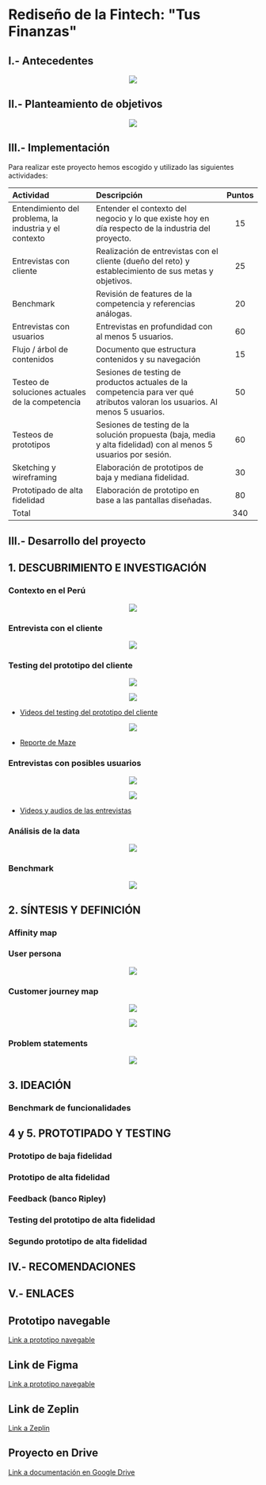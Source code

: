#  Rediseño de la Fintech: "Tus Finanzas"


## I.- Antecedentes


<p  align="center">

<img  src="http://i66.tinypic.com/wmfgo3.png" >

</p>

## II.- Planteamiento de objetivos

<p  align="center">

<img  src="http://i65.tinypic.com/2mmfn9g.png" >

</p>


## III.- Implementación

Para realizar este proyecto hemos escogido y utilizado las siguientes actividades:


|Actividad|Descripción|Puntos|
|:----|:---|:---:|
|Entendimiento del problema, la industria y el contexto|Entender el contexto del negocio y lo que existe hoy en día respecto de la industria del proyecto.| 15 |
|Entrevistas con cliente| Realización de entrevistas con el cliente (dueño del reto) y establecimiento de sus metas y objetivos. | 25 |
|Benchmark| Revisión de features de la competencia y referencias análogas. | 20 |
|Entrevistas con usuarios| Entrevistas en profundidad con al menos 5 usuarios. | 60 | 
|Flujo / árbol de contenidos| Documento que estructura contenidos y su navegación | 15 |
|Testeo de soluciones actuales de la competencia|Sesiones de testing de productos actuales de la competencia para ver qué atributos valoran los usuarios. Al menos 5 usuarios. | 50 |
|Testeos de prototipos| Sesiones de testing de la solución propuesta (baja, media y alta fidelidad) con al menos 5 usuarios por sesión. | 60 |
|Sketching y wireframing| Elaboración de prototipos de baja y mediana fidelidad. | 30 |
|Prototipado de alta fidelidad| Elaboración de prototipo en base a las pantallas diseñadas. | 80 |
|Total|  | 340 |

## III.- Desarrollo del proyecto

## 1. DESCUBRIMIENTO E INVESTIGACIÓN

### Contexto en el Perú
<p  align="center">

<img  src="http://i68.tinypic.com/2rxceao.png" >

</p>

### Entrevista con el cliente
<p  align="center">

<img  src="http://i68.tinypic.com/6gls1i.png" >

</p>

### Testing del prototipo del cliente

<p  align="center">

<img  src="http://i65.tinypic.com/245kimr.png" >

</p>

<p  align="center">

<img  src="http://i68.tinypic.com/2e1vi9g.png" >

</p>

- [Videos del testing del prototipo del cliente](https://drive.google.com/drive/folders/1ifuyjWy3eJju9gqBIsDcExofHeUu-pyX)

<p  align="center">

<img  src="http://i63.tinypic.com/2jg438o.png" >

</p>

- [Reporte de Maze](https://maze.design/r/7bnqac4vjw74m6h6)

### Entrevistas con posibles usuarios
<p  align="center">

<img  src="http://i66.tinypic.com/2r6pgfo.jpg" >

</p>

<p  align="center">

<img  src="http://i66.tinypic.com/veacft.jpg" >

</p>

- [Videos y audios de las entrevistas](https://drive.google.com/drive/folders/1WW0W1aluir30s_trWUUykadW5I5RURiQ)

### Análisis de la data
<p  align="center">

<img  src="http://i67.tinypic.com/35hjlhg.png" >

</p>

### Benchmark
<p  align="center">

<img  src="http://i65.tinypic.com/2mmfn9g.png" >

</p>

## 2. SÍNTESIS Y DEFINICIÓN
### Affinity map

### User persona

<p  align="center">

<img  src="http://i67.tinypic.com/t9jvuq.png" >

</p>

### Customer journey map


<p  align="center">

<img  src="http://i68.tinypic.com/33uvko7.png" >

</p>

<p  align="center">

<img  src="http://i64.tinypic.com/e1d7hs.png" >

</p>

### Problem statements
<p  align="center">

<img  src="http://i67.tinypic.com/2l89n44.png" >

</p>


## 3. IDEACIÓN

### Benchmark de funcionalidades

## 4 y 5. PROTOTIPADO Y TESTING

###  Prototipo de baja fidelidad

###  Prototipo de alta fidelidad

###  Feedback (banco Ripley)

###  Testing del prototipo de alta fidelidad

###  Segundo prototipo de alta fidelidad


## IV.- RECOMENDACIONES

## V.- ENLACES

## Prototipo navegable
[Link a prototipo navegable]()

## Link de Figma
[Link a prototipo navegable](https://www.figma.com/file/IRiu59RvKAVfuwHIkfyEKM/App-financiera?node-id=2610%3A0)

## Link de Zeplin
[Link a Zeplin]()

## Proyecto en Drive
[Link a documentación en Google Drive](https://drive.google.com/drive/folders/1-dxbjFv4YzBd6SrMB8hsboVAw0xcpNlc)

